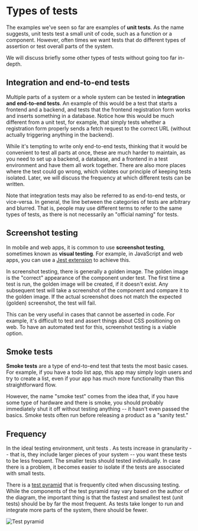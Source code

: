 # Types of tests
The examples we've seen so far are examples of **unit tests**. As the name
suggests, unit tests test a small unit of code, such as a function or a
component. However, often times we want tests that do different types of
assertion or test overall parts of the system.

We will discuss briefly some other types of tests without going too far
in-depth. 

## Integration and end-to-end tests
Multiple parts of a system or a whole system can be tested in **integration and end-to-end tests**. An example of this would be a test that starts a frontend and a backend, and tests that the frontend registration form works and inserts something in a database. Notice how this would be much different from a unit test, for example, that simply tests whether a registration form properly sends a fetch request to the correct URL (without actually triggering anything in the backend).

While it's tempting to write only end-to-end tests, thinking that it would be
convenient to test all parts at once, these are much harder to
maintain, as you need to set up a backend, a database, and a frontend in a test
environment and have them all work together. There are also more places where
the test could go wrong, which violates our principle of keeping tests isolated.
Later, we will discuss the frequency at which different tests can be written.

Note that integration tests
 may also be referred to as end-to-end tests, or vice-versa. In general, the
line between the categories of tests are arbitrary and blurred. That is, people
may use different terms to refer to the same types of tests, as there is not
necessarily an "official naming" for tests.

## Screenshot testing
In mobile and web apps, it is common to use **screenshot testing**, sometimes
known as **visual testing**. For example, in JavaScript and web apps, you can
use a [Jest
extension](https://bonitasoft.medium.com/automated-visual-regression-testing-with-typescript-puppeteer-jest-and-jest-image-snapshot-2250348bb334)
to achieve this.

In screenshot testing, there is generally a golden image. The golden image is
the "correct" appearance of the component under test. The first time a test is
run, the golden image will be created, if it doesn't exist. Any subsequent test
will take a screenshot of the component and compare it to the golden image. If
the actual screenshot does not match the expected (golden) screenshot, the test
will fail.

This can be very useful in cases that cannot be asserted in code. For example,
it's difficult to test and assert things about CSS positioning on web. To have
an automated test for this, screenshot testing is a viable option.

## Smoke tests
**Smoke tests** are a type of end-to-end test that tests the most basic cases.
For example, if you have a todo list app, this app may simply login users and
try to create a list, even if your app has much more functionality than this
straightforward flow.

However, the name "smoke test" comes from the idea that, if you have some type
of hardware and there is smoke, you should probably immediately shut it off
without testing anything -- it hasn't even passed the basics. Smoke tests often
run before releasing a product as a "sanity test."

## Frequency
In the ideal testing environment, unit tests . As tests increase in granularity
-- that is, they include larger pieces of your system -- you want these tests to
be less frequent. The smaller tests should tested individually. In case there is
a problem, it becomes easier to isolate if the tests are associated with small
tests.

There is a [test
pyramid](https://martinfowler.com/articles/practical-test-pyramid.html) that is
frequently cited when discussing testing. While the components of the test
pyramid may vary based on the author of the diagram, the important thing is that
the fastest and smallest test (unit tests) should be by far the most frequent.
As tests take longer to run and integrate more parts of the system, there should
be fewer.

![Test pyramid](assets/test-pyramid.png)
